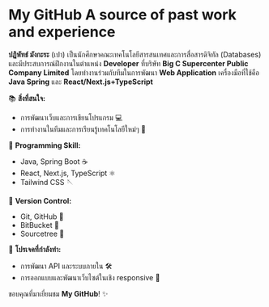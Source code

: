 # My GitHub A source of past work and experience

**ปฏิพัทธ์ มังกะระ** (เปา) เป็นนักศึกษาคณะเทคโนโลยีสารสนเทศและการสื่อสารดิจิทัล (Databases) และมีประสบการณ์ฝึกงานในตำแหน่ง **Developer** ที่บริษัท **Big C Supercenter Public Company Limited** 
โดยทำงานร่วมกับทีมในการพัฒนา **Web Application** เครื่องมือที่ใช้คือ **Java Spring** และ **React/Next.js+TypeScript**

📚 **สิ่งที่สนใจ:**
- การพัฒนาเว็บและการเขียนโปรแกรม 💻
- การทำงานในทีมและการเรียนรู้เทคโนโลยีใหม่ๆ 🌱

🔧 **Programming Skill:**
- Java, Spring Boot ☕️
- React, Next.js, TypeScript ⚛️
- Tailwind CSS 🪡

🔧 **Version Control:**
- Git, GitHub 🐙
- BitBucket 🐳
- Sourcetree 🌳

🚀 **โปรเจคที่กำลังทำ:**
- การพัฒนา API และระบบภายใน 🛠️
- การออกแบบและพัฒนาเว็บไซต์ในเชิง responsive 📱

ขอบคุณที่มาเยี่ยมชม **My GitHub**! ✨
